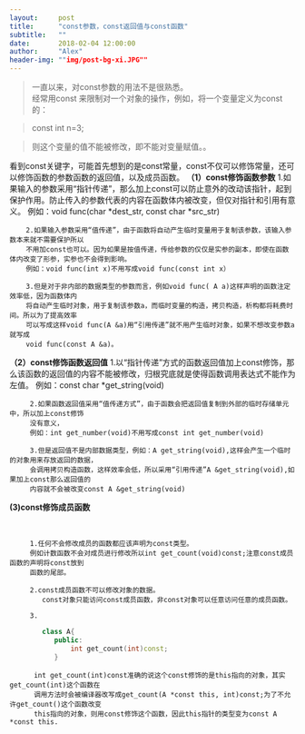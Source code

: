 ```yaml
---
layout:     post
title:      "const参数，const返回值与const函数"
subtitle:   ""
date:       2018-02-04 12:00:00
author:     "Alex"
header-img: ""img/post-bg-xi.JPG""
---
```


> 一直以来，对const参数的用法不是很熟悉。  
> 经常用const 来限制对一个对象的操作，例如，将一个变量定义为const 的：

>const  int  n=3;

>则这个变量的值不能被修改，即不能对变量赋值。。  

看到const关键字，可能首先想到的是const常量，const不仅可以修饰常量，还可以修饰函数的参数函数的返回值，以及成员函数。
**（1）const修饰函数参数**
          1.如果输入的参数采用“指针传递”，那么加上const可以防止意外的改动该指针，起到保护作用。防止传入的参数代表的内容在函数体内被改变，但仅对指针和引用有意义。
        例如：void func(char *dest_str, const char *src_str)
        
        2.如果输入参数采用“值传递”，由于函数将自动产生临时变量用于复制该参数，该输入参数本来就不需要保护所以
        不用加const也可以。因为如果是按值传递，传给参数的仅仅是实参的副本，即使在函数体内改变了形参，实参也不会得到影响。
        例如：void func(int x)不用写成void func(const int x）
       
        3.但是对于非内部的数据类型的参数而言，例如void func( A a)这样声明的函数注定效率低，因为函数体内
        将自动产生临时对象，用于复制该参数a，而临时变量的构造，拷贝构造，析构都将耗费时间。所以为了提高效率
        可以写成这样void func(A &a)用“引用传递”就不用产生临时对象，如果不想改变参数a就写成
        void func(const A &a)。

 **（2）const修饰函数返回值**
        1.以“指针传递”方式的函数返回值加上const修饰，那么该函数的返回值的内容不能被修改，归根究底就是使得函数调用表达式不能作为左值。
         例如：const char *get_string(void)
         
         2.如果函数返回值采用“值传递方式”，由于函数会把返回值复制到外部的临时存储单元中，所以加上const修饰
         没有意义，
         例如：int get_number(void)不用写成const int get_number(void)
        
         3.但是返回值不是内部数据类型，例如：A get_string(void),这样会产生一个临时的对象用来存放返回的数据，
         会调用拷贝构造函数，这样效率会低，所以采用“引用传递”A &get_string(void),如果加上const那么返回值的
         内容就不会被改变const A &get_string(void)

**(3)const修饰成员函数**

<br />


         1.任何不会修改成员的函数都应该声明为const类型。
         例如计数函数不会对成员进行修改所以int get_count(void)const;注意const成员函数的声明将const放到
         函数的尾部。
         
         2.const成员函数不可以修改对象的数据。
            const对象只能访问const成员函数，非const对象可以任意访问任意的成员函数。
         
         3.
 ```C++
         class A{
            public:
                int get_count(int)const;
            }
```
          int get_count(int)const准确的说这个const修饰的是this指向的对象，其实get_count(int)这个函数在
          调用方法时会被编译器改写成get_count(A *const this, int)const;为了不允许get_count()这个函数改变
          this指向的对象，则用const修饰这个函数，因此this指针的类型变为const A *const this.
          


<br />

